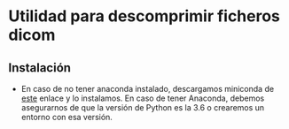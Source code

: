 # Utilidad para descomprimir ficheros dicom

## Instalación

- En caso de no tener anaconda instalado, descargamos miniconda de [este](https://repo.continuum.io/miniconda/Miniconda3-4.5.4-Windows-x86_64.exe) enlace y lo instalamos. En caso de tener Anaconda, debemos asegurarnos de que la versión de Python es la 3.6 o crearemos un entorno con esa versión.
